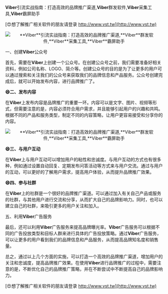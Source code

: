 **Viber**引流实战指南：打造高效的品牌推广渠道,**Viber**群发软件,**Viber**采集工具,**Viber**霸屏助手

[😍想了解推广相关软件的朋友请登录 http://www.vst.tw](http://www.vst.tw)

 <center><img src="https://vst.tw/MP4/tuiguang/png/8.png" alt="**Viber**引流实战指南：打造高效的品牌推广渠道,**Viber**群发软件,**Viber**采集工具,**Viber**霸屏助手"></center>

一、创建**Viber**公众号

首先，需要在**Viber**上创建一个公众号。在创建公众号之前，我们需要准备好相关资料，例如公司名称、LOGO、简介等。创建公众号的目的是为了让更多的用户可以通过搜索和关注我们的公众号来获取我们的品牌信息和产品服务。公众号创建完成后，就可以开始发布内容，进行品牌推广了。

**😄二、发布内容**

在**Viber**上发布内容是品牌推广的重要一环。内容可以是文字、图片、视频等形式，但需要注意的是，内容必须符合用户需求，并且能够引起用户的兴趣和共鸣。根据不同的产品和服务类型，制定不同的内容策略，让用户更容易接受和分享你的内容。

 <center><img src="https://vst.tw/MP4/tuiguang/png/3.png" alt="**Viber**引流实战指南：打造高效的品牌推广渠道,**Viber**群发软件,**Viber**采集工具,**Viber**霸屏助手"></center>

**😄三、与用户互动**

在**Viber**上与用户互动可以增加用户的粘性和忠诚度。与用户互动的方式也有很多种，例如通过设置自动回复、定期发布问答活动等方式来与用户交流。通过与用户的互动，可以更好的了解用户需求，提高用户体验，从而提升品牌推广效果。

**😄四、参与社群**

在**Viber**上的社群是一个很好的品牌推广渠道。可以通过加入有关自己产品或服务的社群，与其他用户进行交流和分享，从而扩大自己的品牌影响力。同时，也可以建立自己的社群，来吸引更多的用户关注和加入。

五、利用**Viber**广告服务

最后，还可以利用**Viber**广告服务来提高品牌曝光率。**Viber**广告服务可以根据不同的广告投放类型和目标人群来进行具体的广告投放策略。通过**Viber**广告服务，可以让更多的用户看到我们的品牌信息和产品服务，从而提高品牌知名度和销售量。

总之，通过以上几个方面的实施，可以打造一个高效的品牌推广渠道，增加用户的关注和忠诚度，提高品牌推广效果。在使用**Viber**进行品牌推广的过程中，需要注意的是，不断优化自己的品牌推广策略，并在不断尝试中不断提高自己的品牌影响力。

[😍想了解推广相关软件的朋友请登录 http://www.vst.tw](http://www.vst.tw)




